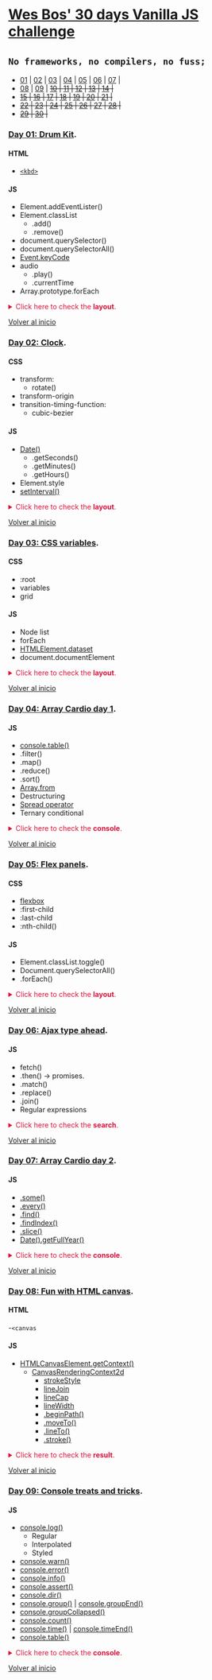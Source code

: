 # [Wes Bos' 30 days Vanilla JS challenge](https://javascript30.com/)

## `No frameworks, no compilers, no fuss;`

- [01](#day-01) | [02](#day-02-clock) | [03](#day-03-css-variables) | [04](#day-04-array-cardio-day-1) | [05](#day-05-flex-panels) | [06](#day-06-ajax-type-ahead) | [07](#day-07-array-cardio-day-2) |
- [08](#day-08-fun-with-html-canvas) | [09](#day-09-console-treats-and-tricks) | ~~[10](#day-) | [11](#day-) | [12](#day-) | [13](#day-) | [14](#day-) |~~
- ~~[15](#day-) | [16](#day-) | [17](#day-) | [18](#day-) | [19](#day-) | [20](#day-) | [21](#day-) |~~
- ~~[22](#day-) | [23](#day-) | [24](#day-) | [25](#day-) | [26](#day-) | [27](#day-) | [28](#day-) |~~
- ~~[29](#day-) | [30](#day-) |~~

### [Day 01: Drum Kit](https://2y2son4.github.io/drum-kit-day01/).

#### **HTML**

- [`<kbd>`](https://developer.mozilla.org/en-US/docs/Web/HTML/Element/kbd)

#### **JS**

- Element.addEventLister()
- Element.classList
  - .add()
  - .remove()
- document.querySelector()
- document.querySelectorAll()
- [Event.keyCode](https://keycode.info/)
- audio
  - .play()
  - .currentTime
- Array.prototype.forEach

<p>
<details>
<summary style="color:crimson">Click here to check the <strong>layout</strong>.</summary>
<p align="left">
<img src="./assets/01.png">
</p>
</details>
</p>

[Volver al inicio](#no-frameworks,-no-compilers,-no-fuss;)

### **[Day 02: Clock](https://2y2son4.github.io/clock-day02)**.

#### **CSS**

- transform:
  - rotate()
- transform-origin
- transition-timing-function:
  - cubic-bezier

#### **JS**

- [Date()](https://developer.mozilla.org/en-US/docs/Web/JavaScript/Reference/Global_Objects/Date)
  - .getSeconds()
  - .getMinutes()
  - .getHours()
- Element.style
- [setInterval()](https://developer.mozilla.org/en-US/docs/Web/API/WindowOrWorkerGlobalScope/setInterval)

<p>
<details>
<summary style="color:crimson">Click here to check the <strong>layout</strong>.</summary>
<p align="left">
<img src="./assets/02.png">
</p>
</details>
</p>

[Volver al inicio](#no-frameworks,-no-compilers,-no-fuss;)

### **[Day 03: CSS variables](https://2y2son4.github.io/css-variables-day03)**.

#### **CSS**

- :root
- variables
- grid

#### **JS**

- Node list
- forEach
- [HTMLElement.dataset](https://developer.mozilla.org/en-US/docs/Web/API/HTMLOrForeignElement/dataset)
- document.documentElement

<p>
<details>
<summary style="color:crimson">Click here to check the <strong>layout</strong>.</summary>
<p align="left">
<img src="./assets/03.png">
</p>
</details>
</p>

[Volver al inicio](#no-frameworks,-no-compilers,-no-fuss;)

### **[Day 04: Array Cardio day 1](https://github.com/2y2son4/js-30-days-challenge/tree/main/04-array-cardio)**.

#### **JS**

- [console.table()](https://developer.mozilla.org/en-US/docs/Web/API/Console/table)
- .filter()
- .map()
- .reduce()
- .sort()
- [Array.from](https://developer.mozilla.org/en-US/docs/Web/JavaScript/Reference/Global_Objects/Array/from)
- Destructuring
- [Spread operator](https://developer.mozilla.org/en-US/docs/Web/JavaScript/Reference/Operators/Spread_syntax)
- Ternary conditional

<p>
<details>
<summary style="color:crimson">Click here to check the <strong>console</strong>.</summary>
<p align="left">
<img src="./assets/04-console.gif">
</p>
</details>
</p>

[Volver al inicio](#no-frameworks,-no-compilers,-no-fuss;)

### **[Day 05: Flex panels](https://2y2son4.github.io/flex-portfolio)**.

#### **CSS**

- [flexbox](https://css-tricks.com/snippets/css/a-guide-to-flexbox/)
- :first-child
- :last-child
- :nth-child()

#### **JS**

- Element.classList.toggle()
- Document.querySelectorAll()
- .forEach()

<p>
<details>
<summary style="color:crimson">Click here to check the <strong>layout</strong>.</summary>
<p align="left">
<img src="./assets/05-layout.gif">
</p>
</details>
</p>

[Volver al inicio](#no-frameworks,-no-compilers,-no-fuss;)

### **[Day 06: Ajax type ahead](https://2y2son4.github.io/ajax-exercise-day06/)**.

#### **JS**

- fetch()
- .then() → promises.
- .match()
- .replace()
- .join()
- Regular expressions

<p>
<details>
<summary style="color:crimson">Click here to check the <strong>search</strong>.</summary>
<p align="left">
<img src="./assets/06.gif">
</p>
</details>
</p>

[Volver al inicio](#no-frameworks,-no-compilers,-no-fuss;)

### **[Day 07: Array Cardio day 2](https://github.com/2y2son4/js-30-days-challenge/tree/main/07-array-cardio-2)**.

#### **JS**

- [.some()](https://developer.mozilla.org/en-US/docs/Web/JavaScript/Reference/Global_Objects/Array/some)
- [.every()](https://developer.mozilla.org/en-US/docs/Web/JavaScript/Reference/Global_Objects/Array/every)
- [.find()](https://developer.mozilla.org/en-US/docs/Web/JavaScript/Reference/Global_Objects/Array/find)
- [.findIndex()](https://developer.mozilla.org/en-US/docs/Web/JavaScript/Reference/Global_Objects/Array/findIndex)
- [.slice()](https://developer.mozilla.org/en-US/docs/Web/JavaScript/Reference/Global_Objects/Array/slice)
- [Date().getFullYear()](https://developer.mozilla.org/en-US/docs/Web/JavaScript/Reference/Global_Objects/Date/getFullYear)

<p>
<details>
<summary style="color:crimson">Click here to check the <strong>console</strong>.</summary>
<p align="left">
<img src="./assets/07-console.png">
</p>
</details>
</p>

[Volver al inicio](#no-frameworks,-no-compilers,-no-fuss;)

### **[Day 08: Fun with HTML canvas](https://2y2son4.github.io/fun-with-canvas/)**.

#### **HTML**

-`<canvas`

#### **JS**

- [HTMLCanvasElement.getContext()](https://developer.mozilla.org/en-US/docs/Web/API/HTMLCanvasElement/getContext)
  - [CanvasRenderingContext2d](https://developer.mozilla.org/en-US/docs/Web/API/CanvasRenderingContext2D)
    - [strokeStyle](https://developer.mozilla.org/en-US/docs/Web/API/CanvasRenderingContext2D/strokeStyle)
    - [lineJoin](https://developer.mozilla.org/en-US/docs/Web/API/CanvasRenderingContext2D/lineJoin)
    - [lineCap](https://developer.mozilla.org/en-US/docs/Web/API/CanvasRenderingContext2D/lineCap)
    - [lineWidth](https://developer.mozilla.org/en-US/docs/Web/API/CanvasRenderingContext2D/lineWidth)
    - [.beginPath()](https://developer.mozilla.org/en-US/docs/Web/API/CanvasRenderingContext2D/beginPath)
    - [.moveTo()](https://developer.mozilla.org/en-US/docs/Web/API/CanvasRenderingContext2D/moveTo)
    - [.lineTo()](https://developer.mozilla.org/en-US/docs/Web/API/CanvasRenderingContext2D/lineTo)
    - [.stroke()](https://developer.mozilla.org/en-US/docs/Web/API/CanvasRenderingContext2D/stroke)

<p>
<details>
<summary style="color:crimson">Click here to check the <strong>result</strong>.</summary>
<p align="left">
<img src="./assets/08.gif">
</p>
</details>
</p>

[Volver al inicio](#no-frameworks,-no-compilers,-no-fuss;)

### **[Day 09: Console treats and tricks](https://github.com/2y2son4/js-30-days-challenge/tree/main/09-dev-tools-tricks)**.

#### **JS**

- [console.log()](https://developer.mozilla.org/en-US/docs/Web/API/Console/log)
  - Regular
  - Interpolated
  - Styled
- [console.warn()]()
- [console.error()](https://developer.mozilla.org/en-US/docs/Web/API/Console/error)
- [console.info()](https://developer.mozilla.org/en-US/docs/Web/API/Console/info)
- [console.assert()](https://developer.mozilla.org/en-US/docs/Web/API/console/assert)
- [console.dir()](https://developer.mozilla.org/en-US/docs/Web/API/Console/dir)
- [console.group()](https://developer.mozilla.org/en-US/docs/Web/API/Console/group) | [console.groupEnd()](https://developer.mozilla.org/en-US/docs/Web/API/Console/groupEnd)
- [console.groupCollapsed()](https://developer.mozilla.org/en-US/docs/Web/API/Console/groupCollapsed)
- [console.count()](https://developer.mozilla.org/en-US/docs/Web/API/Console/count)
- [console.time()](https://developer.mozilla.org/en-US/docs/Web/API/Console/time) | [console.timeEnd()](https://developer.mozilla.org/en-US/docs/Web/API/Console/timeEnd)
- [console.table()](https://developer.mozilla.org/en-US/docs/Web/API/Console/table)

<p>
<details>
<summary style="color:crimson">Click here to check the <strong>console</strong>.</summary>
<p align="left">
<img src="./assets/09-console.gif">
</p>
</details>
</p>

[Volver al inicio](#no-frameworks,-no-compilers,-no-fuss;)
